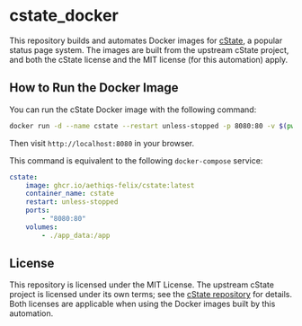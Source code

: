 # cstate_docker

This repository builds and automates Docker images for [cState](https://github.com/cstate/cstate), a popular status page system. The images are built from the upstream cState project, and both the cState license and the MIT license (for this automation) apply.


## How to Run the Docker Image


You can run the cState Docker image with the following command:

```bash
docker run -d --name cstate --restart unless-stopped -p 8080:80 -v $(pwd)/app_data:/app ghcr.io/aethiqs-felix/cstate:latest
```

Then visit `http://localhost:8080` in your browser.

This command is equivalent to the following `docker-compose` service:

```yaml
cstate:
    image: ghcr.io/aethiqs-felix/cstate:latest
    container_name: cstate
    restart: unless-stopped
    ports:
        - "8080:80"
    volumes:
        - ./app_data:/app
```

## License
This repository is licensed under the MIT License. The upstream cState project is licensed under its own terms; see the [cState repository](https://github.com/cstate/cstate) for details. Both licenses are applicable when using the Docker images built by this automation.
